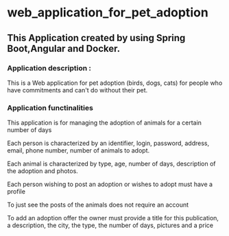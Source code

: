 # web_application_for_pet_adoption
## This Application created by using Spring Boot,Angular and Docker.

### Application description :

This is a Web application for pet adoption (birds, dogs, cats) for people who have commitments and can't do without their pet.

### Application functinalities

This application is for managing the adoption of animals for a certain number of days

Each person is characterized by an identifier, login, password, address, email, phone number, number of animals to adopt.

Each animal is characterized by type, age, number of days, description of the adoption and photos.

Each person wishing to post an adoption or wishes to adopt must have a profile

To just see the posts of the animals does not require an account

To add an adoption offer the owner must provide a title for this publication, a description, the city, the type, the number of days, pictures and a price




